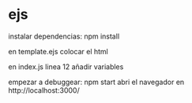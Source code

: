 # ejs

instalar dependencias:
npm install


en template.ejs colocar el html

en index.js linea 12 añadir variables


empezar a debuggear:
npm start
abri el navegador en http://localhost:3000/


